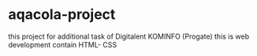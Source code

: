 # aqacola-project
this project for additional task of Digitalent KOMINFO (Progate)
this is web development contain HTML- CSS 
